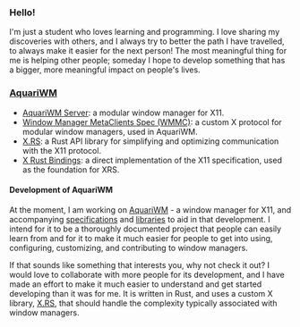 ### Hello!
I'm just a student who loves learning and programming. I love sharing my discoveries with others, and I always try to
better the path I have travelled, to always make it easier for the next person! The most meaningful thing for me is
helping other people; someday I hope to develop something that has a bigger, more meaningful impact on people's lives.

### [AquariWM](https://github.com/AquariWM)
- [AquariWM Server](https://github.com/AquariWM/aquariwm): a modular window manager for X11.
- [Window Manager MetaClients Spec (WMMC)](https://github.com/AquariWM/wmmc-spec): a custom X protocol for modular
  window managers, used in AquariWM.
- [X.RS](https://github.com/AquariWM/x11-libraries/tree/main/xrs): a Rust API library for simplifying and optimizing
  communication with the X11 protocol.
- [X Rust Bindings](https://github.com/x11-libraries/tree/main/xrb): a direct implementation of the X11 specification,
  used as the foundation for XRS.

#### Development of AquariWM
At the moment, I am working on [AquariWM](https://github.com/AquariWM/aquariwm) - a window manager for X11, and
accompanying [specifications](https://github.com/AquariWM/wmmc-spec) and
[libraries](https://github.com/AquariWM/x11-libraries) to aid in that development. I intend for it to be a thoroughly
documented project that people can easily learn from and for it to make it much easier for people to get into using,
configuring, customizing, and contributing to window managers.

If that sounds like something that interests you, why not check it out? I would love to collaborate with more people
for its development, and I have made an effort to make it much easier to understand and get started developing than it
was for me. It is written in Rust, and uses a custom X library,
[X.RS](https://github.com/AquariWM/x11-libraries/tree/main/xrs/), that should handle the complexity typically associated
with window managers.

<!--
**Antikyth/Antikyth** is a ✨ _special_ ✨ repository because its `README.md` (this file) appears on your GitHub profile.

Here are some ideas to get you started:

- 🔭 I’m currently working on ...
- 🌱 I’m currently learning ...
- 👯 I’m looking to collaborate on ...
- 🤔 I’m looking for help with ...
- 💬 Ask me about ...
- 📫 How to reach me: ...
- 😄 Pronouns: ...
- ⚡ Fun fact: ...
-->
